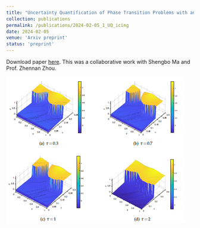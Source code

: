 ```yaml
---
title: "Uncertainty Quantification of Phase Transition Problems with an Injection Boundary"
collection: publications
permalink: /publications/2024-02-05_1_UQ_icing
date: 2024-02-05
venue: 'Arxiv preprint'
status: 'preprint'
---
```


Download paper [here](https://arxiv.org/pdf/2402.02806.pdf). This was a collaborative work with Shengbo Ma and Prof. Zhennan Zhou.

![fig](UQicing.png)
